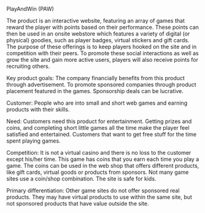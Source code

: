 PlayAndWin (PAW)

The product is an interactive website, featuring an array of games that reward the player with points based on their performance. These points can then be used in an onsite webstore which features a variety of digital (or physical) goodies, such as player badges, virtual stickers and gift cards. The purpose of these offerings is to keep players hooked on the site and in competition with their peers. To promote these social interactions as well as grow the site and gain more active users, players will also receive points for recruiting others.

Key product goals: 
    The company financially benefits from this product through advertisement.
    To promote sponsored companies through product placement featured in the games. Sponsorship deals can be lucrative.

Customer: 
    People who are into small and short web games and earning products with their skills.

Need: 
    Customers need this product for entertainment. Getting prizes and coins, and completing short little games all the time make the player feel satisfied and entertained.
    Customers that want to get free stuff for the time spent playing games.

Competition: 
    It is not a virtual casino and there is no loss to the customer except his/her time. This game has coins that you earn each time you play a game. The coins can be used in the web shop that offers different products, like gift cards, virtual goods or products from sponsors. Not many game sites use a coin/shop combination.
    The site is safe for kids.

Primary differentiation: 
    Other game sites do not offer sponsored real products. They may have virtual products to use within the same site, but not sponsored products that have value outside the site.
